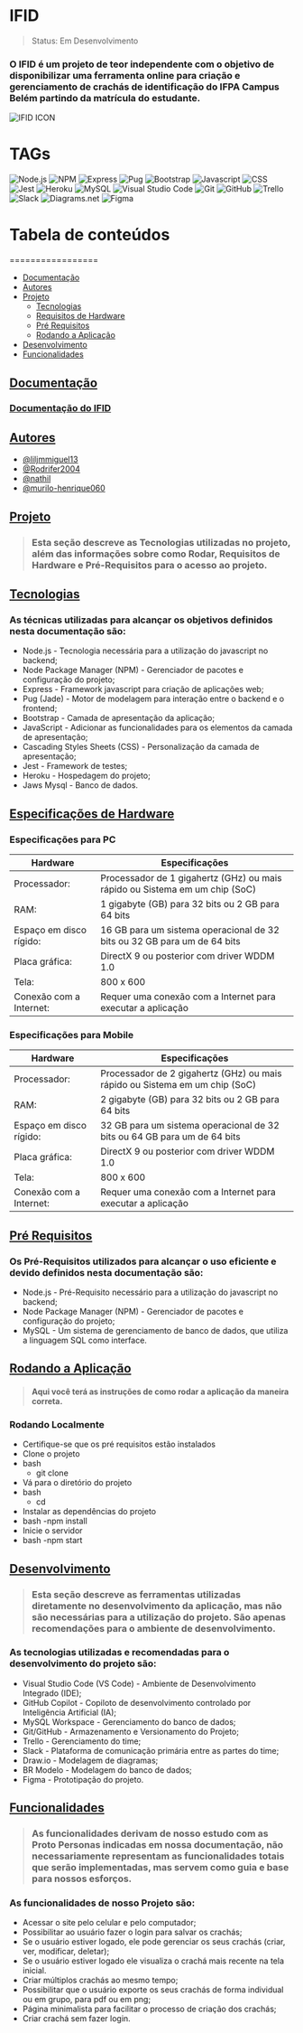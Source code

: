 # IFID

> Status: Em Desenvolvimento

### O IFID é um projeto de teor independente com o objetivo de disponibilizar uma ferramenta online para criação e gerenciamento de crachás de identificação do IFPA Campus Belém partindo da matrícula do estudante.


![IFID ICON](https://lh3.googleusercontent.com/fife/AGXqzDnQVpchdzDlHc7ziNo4Dot1ajyQZTPbtiGvLzK9FnSSe7c-4dmeHRYqleDcs_R4eNIuv2uxkY7doFsBVQTTuWqo0Kc3EX_FWV3ioTRbFRx573SyA4kW3T9BCajz5VfYCYnyMijBX1OfoziWrwojihMZFv3ZkOjEUdxITCbQUhAKPtM5tuE3yz8zqI-Bgpz8qGiHb49hBSqzveMNHUu50iT1oPd_ByYNF2gKDVo50KHGLa7A5Vcuu5QPJsTkNBQi0GVubhU5G6tDB-xV5VQRa_5vJfa98vX_FU5pth90sN1Usl2ivr8-96fMw7milHw-_uV-103bdgFJZP1yLWXRJCngdFM_87Qjjq3UMQyH9XaIa3y5_DqNHtUPrL7F_LoXRNOayYxCJmZs295o4hpyDQAOgFofvxmzByKul-9BJusGOredo588KG0PLVhZgoKLrQtjxlHZwKXVP2hYO2UDlvoXndCHw-i5Wbduv4mrUpZJ5eRfz8wabfQUE10nOSIYbVOAO26aqIq8tDmhSYmT6OxlDVV2up_uv1ylhja3gPTaCrIvXJyYSnxO4X9p-paHAaNWfH93gYkiE5jHnWtBtYq7Wdh-fPamqdK07rcJmWypToSos_VJh2qZo3LUpF0JdkT3AqXW_bKPUVN0pg8hjRVZa70sUMl-_MfRUgTtXPzf7i6jSDj4c3dhg3SK-2q01EiNnIk9Up9KqwfaGQz9EzC5T3Lmpy-QOSbvCpEhp4xmdQlzl5f5RvN-aGD5IntSjul6BLh1fZfLFcUtjeAB8XRlmbMF4uqUiOEQXEhb553rPU6XFWfCe7xB3Xx5pqFeZ4PGki6wpuZb9Zw1C8_26DBRNahAvvmxfu5xPxphY8IYe0yrXipCgBMMRHRd-fhkG9V97X0DWvfMBQz8EctOz-ZAZeJDXmlvi0x75TnAHvMS3ZunY_3ip0Tyv-ykgs8wjN-F-JxM2R50v-WTMUavth6obhKKXL1I3rgRfcJIzUjYORj2Bd1qe_uTU1PPzGc0KTv7Ikh1kbYzSOj8Ucj-zRbRTsQ1LecLPJOjf5clPzOMW9c0sJKTfGUVzrZ_K5dGfLwY-M6uVg6D-N1v7L8ikCJc4K_PTwKE54wJGfUKz-yqrOofwRVZb_I0-bA5hikXMyYWzRtPmqTyHPjYmQaxgBn2IxJXaZ6wTmvfwKaABpLWbwCDQIMhobw4Sf1qzrKBClWETmbF9E2Yz533rwi8kPer-Rmx0Ydvg3DwEc7_3SkPSVGe-91kktWBC5en_UxHIbxtasjXoCLG_ALbpFFKCxWs_EKcFEZIR9ilRWVh1I4CK4QWkiA-g_KDnKR9Itw7US76qfgOyf5ITbYbc5Wf0mW_NEME3I4XrVepkaTYLZOSfHHVeDLoNRJufmfFhE758h82USm3LuCrOCR53BNEUex2zCBfsrAFb3GZIldaOItxuN1BEpbJJjBjJMFxrZswiVQr46W5fGyksxdADIjXciZke2yHXDTP_v7lSXS1JQq68R_zdl-877YnVJMDs-PH=w1920-h953)


# TAGs

![Node.js](https://img.shields.io/badge/Node.js-339933.svg?style=for-the-badge&logo=nodedotjs&logoColor=white)
![NPM](https://img.shields.io/badge/npm-CB3837.svg?style=for-the-badge&logo=npm&logoColor=white)
![Express](https://img.shields.io/badge/Express-000000.svg?style=for-the-badge&logo=Express&logoColor=white)
![Pug](https://img.shields.io/badge/Pug-A86454.svg?style=for-the-badge&logo=Pug&logoColor=white)
![Bootstrap](https://img.shields.io/badge/Bootstrap-7952B3.svg?style=for-the-badge&logo=Bootstrap&logoColor=white)
![Javascript](https://img.shields.io/badge/JavaScript-F7DF1E.svg?style=for-the-badge&logo=JavaScript&logoColor=black)
![CSS](https://img.shields.io/badge/CSS3-1572B6.svg?style=for-the-badge&logo=CSS3&logoColor=white)
![Jest](https://img.shields.io/badge/Jest-C21325.svg?style=for-the-badge&logo=Jest&logoColor=white)
![Heroku](https://img.shields.io/badge/Heroku-430098.svg?style=for-the-badge&logo=Heroku&logoColor=white)
![MySQL](https://img.shields.io/badge/MySQL-4479A1.svg?style=for-the-badge&logo=MySQL&logoColor=white)
![Visual Studio Code](https://img.shields.io/badge/Visual%20Studio%20Code-007ACC.svg?style=for-the-badge&logo=Visual-Studio-Code&logoColor=white)
![Git](https://img.shields.io/badge/Git-F05032.svg?style=for-the-badge&logo=Git&logoColor=white)
![GitHub](https://img.shields.io/badge/GitHub-181717.svg?style=for-the-badge&logo=GitHub&logoColor=white)
![Trello](https://img.shields.io/badge/Trello-0052CC.svg?style=for-the-badge&logo=Trello&logoColor=white)
![Slack](https://img.shields.io/badge/Slack-4A154B.svg?style=for-the-badge&logo=Slack&logoColor=white)
![Diagrams.net](https://img.shields.io/badge/diagrams.net-F08705.svg?style=for-the-badge&logo=diagramsdotnet&logoColor=white)
![Figma](https://img.shields.io/badge/Figma-F24E1E.svg?style=for-the-badge&logo=Figma&logoColor=white)


# Tabela de conteúdos
=================
<!--ts-->
   * [Documentação](#Documentação)
   * [Autores](#Autores)
   * [Projeto](#Projeto)
      * [Tecnologias](#Tecnologias)
      * [Requisitos de Hardware](#Especificações-de-Hardware)
      * [Pré Requisitos](#Pré-Requisitos)
      * [Rodando a Aplicação](#Rodando-a-Aplicação)
   * [Desenvolvimento](#Desenvolvimento)
   * [Funcionalidades](#Funcionalidades)
<!--te-->


## [Documentação](#tabela-de-conteúdos)

### [Documentação do IFID](https://github.com/IF-ID/Documentacao#ifid---criador-de-crach%C3%A1s-do-ifpa)


## [Autores](#tabela-de-conteúdos)

- [@liljmmiguel13](https://www.github.com/liljmmiguel13)
- [@Rodrifer2004](https://www.github.com/Rodrifer2004)
- [@nathil](https://www.github.com/nathil)
- [@murilo-henrique060](https://www.github.com/murilo-henrique060)

## [Projeto](#tabela-de-conteúdos)

> ### Esta seção descreve as Tecnologias utilizadas no projeto, além das informações sobre como Rodar, Requisitos de Hardware e Pré-Requisitos para o acesso ao projeto.

## [Tecnologias](#tabela-de-conteúdos)

### As técnicas utilizadas para alcançar os objetivos definidos nesta documentação são:

- Node.js - Tecnologia necessária para a utilização do javascript no backend;
- Node Package Manager (NPM) - Gerenciador de pacotes e configuração do projeto;
- Express - Framework javascript para criação de aplicações web;
- Pug (Jade) - Motor de modelagem para interação entre o backend e o frontend;
- Bootstrap - Camada de apresentação da aplicação;
- JavaScript - Adicionar as funcionalidades para os elementos da camada de apresentação;
- Cascading Styles Sheets (CSS) - Personalização da camada de apresentação;
- Jest - Framework de testes;
- Heroku - Hospedagem do projeto;
- Jaws Mysql - Banco de dados.


## [Especificações de Hardware](#tabela-de-conteúdos)


### Especificações para PC
| Hardware |    Especificações   |
| ----------------- | ----------- |
| Processador:      | Processador de 1 gigahertz (GHz) ou mais rápido ou Sistema em um chip (SoC) |
| RAM:       | 1 gigabyte (GB) para 32 bits ou 2 GB para 64 bits |
| Espaço em disco rígido:       | 16 GB para um sistema operacional de 32 bits ou 32 GB para um de 64 bits |
| Placa gráfica:       | DirectX 9 ou posterior com driver WDDM 1.0 |
| Tela:       | 800 x 600 |
| Conexão com a Internet:       | Requer uma conexão com a Internet para executar a aplicação |

### Especificações para Mobile
| Hardware |    Especificações   |
| ----------------- | ----------- |
| Processador:      | Processador de 2 gigahertz (GHz) ou mais rápido ou Sistema em um chip (SoC) |
| RAM:       | 2 gigabyte (GB) para 32 bits ou 2 GB para 64 bits |
| Espaço em disco rígido:       | 32 GB para um sistema operacional de 32 bits ou 64 GB para um de 64 bits |
| Placa gráfica:       | DirectX 9 ou posterior com driver WDDM 1.0 |
| Tela:       | 800 x 600 |
| Conexão com a Internet:       | Requer uma conexão com a Internet para executar a aplicação |


## [Pré Requisitos](#tabela-de-conteúdos)

### Os Pré-Requisitos utilizados para alcançar o uso eficiente e devido definidos nesta documentação são:

- Node.js - Pré-Requisito necessário para a utilização do javascript no backend;
- Node Package Manager (NPM) - Gerenciador de pacotes e configuração do projeto;
- MySQL - Um sistema de gerenciamento de banco de dados, que utiliza a linguagem SQL como interface.


## [Rodando a Aplicação](#tabela-de-conteúdos)

> #### Aqui você terá as instruções de como rodar a aplicação da maneira correta.

### Rodando Localmente

- Certifique-se que os pré requisitos estão instalados
- Clone o projeto
- bash
    - git clone <link-do projeto>
- Vá para o diretório do projeto
- bash
    - cd <nome-do-diretorio>
- Instalar as dependências do projeto
- bash
    -npm install
- Inicie o servidor
- bash
    -npm start


## [Desenvolvimento](#tabela-de-conteúdos)

> ### Esta seção descreve as ferramentas utilizadas diretamente no desenvolvimento da aplicação, mas não são necessárias para a utilização do projeto. São apenas recomendações para o ambiente de desenvolvimento.

### As tecnologias utilizadas e recomendadas para o desenvolvimento do projeto são:

- Visual Studio Code (VS Code) - Ambiente de Desenvolvimento Integrado (IDE);
- GitHub Copilot - Copiloto de desenvolvimento controlado por Inteligência Artificial (IA);
- MySQL Workspace - Gerenciamento do banco de dados;
- Git/GitHub - Armazenamento e Versionamento do Projeto;
- Trello - Gerenciamento do time;
- Slack - Plataforma de comunicação primária entre as partes do time;
- Draw.io - Modelagem de diagramas;
- BR Modelo - Modelagem do banco de dados;
- Figma - Prototipação do projeto.


## [Funcionalidades](#tabela-de-conteúdos)

> ### As funcionalidades derivam de nosso estudo com as Proto Personas indicadas em nossa documentação, não necessariamente representam as funcionalidades totais que serão implementadas, mas servem como guia e base para nossos esforços.

### As funcionalidades de nosso Projeto são:

- Acessar o site pelo celular e pelo computador;
- Possibilitar ao usuário fazer o login para salvar os crachás;
- Se o usuário estiver logado, ele pode gerenciar os seus crachás (criar, ver, modificar, deletar);
- Se o usuário estiver logado ele visualiza o crachá mais recente na tela inicial.
- Criar múltiplos crachás ao mesmo tempo;
- Possibilitar que o usuário exporte os seus crachás de forma individual ou em grupo, para pdf ou em png;
- Página minimalista para facilitar o processo de criação dos crachás;
- Criar crachá sem fazer login.
